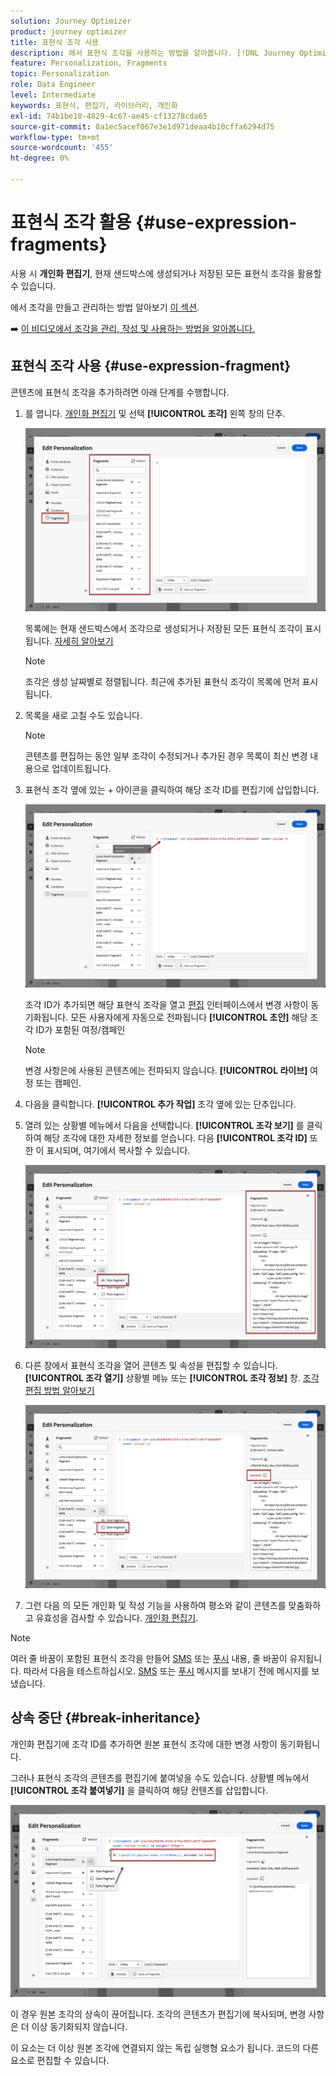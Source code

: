```yaml
---
solution: Journey Optimizer
product: journey optimizer
title: 표현식 조각 사용
description: 에서 표현식 조각을 사용하는 방법을 알아봅니다. [!DNL Journey Optimizer] 개인화 편집기.
feature: Personalization, Fragments
topic: Personalization
role: Data Engineer
level: Intermediate
keywords: 표현식, 편집기, 라이브러리, 개인화
exl-id: 74b1be18-4829-4c67-ae45-cf13278cda65
source-git-commit: 8a1ec5acef067e3e1d971deaa4b10cffa6294d75
workflow-type: tm+mt
source-wordcount: '455'
ht-degree: 0%

---
```


# 표현식 조각 활용 {#use-expression-fragments}

사용 시 **개인화 편집기**, 현재 샌드박스에 생성되거나 저장된 모든 표현식 조각을 활용할 수 있습니다.

에서 조각을 만들고 관리하는 방법 알아보기 [이 섹션](../content-management/fragments.md).

➡️ [이 비디오에서 조각을 관리, 작성 및 사용하는 방법을 알아봅니다.](../content-management/fragments.md#video-fragments)

## 표현식 조각 사용 {#use-expression-fragment}

콘텐츠에 표현식 조각을 추가하려면 아래 단계를 수행합니다.

1. 를 엽니다. [개인화 편집기](personalization-build-expressions.md) 및 선택 **[!UICONTROL 조각]** 왼쪽 창의 단추.

   ![](assets/expression-fragments-pane.png)

   목록에는 현재 샌드박스에서 조각으로 생성되거나 저장된 모든 표현식 조각이 표시됩니다. [자세히 알아보기](../content-management/fragments.md#create-expression-fragment)

   >[!NOTE]
   >
   >조각은 생성 날짜별로 정렬됩니다. 최근에 추가된 표현식 조각이 목록에 먼저 표시됩니다.

1. 목록을 새로 고칠 수도 있습니다.

   >[!NOTE]
   >
   >콘텐츠를 편집하는 동안 일부 조각이 수정되거나 추가된 경우 목록이 최신 변경 내용으로 업데이트됩니다.

1. 표현식 조각 옆에 있는 + 아이콘을 클릭하여 해당 조각 ID를 편집기에 삽입합니다.

   ![](assets/expression-fragment-add.png)

   조각 ID가 추가되면 해당 표현식 조각을 열고 [편집](../content-management/fragments.md#edit-fragments) 인터페이스에서 변경 사항이 동기화됩니다. 모든 사용자에게 자동으로 전파됩니다 **[!UICONTROL 초안]** 해당 조각 ID가 포함된 여정/캠페인

   >[!NOTE]
   >
   >변경 사항은에 사용된 콘텐츠에는 전파되지 않습니다. **[!UICONTROL 라이브]** 여정 또는 캠페인.

1. 다음을 클릭합니다. **[!UICONTROL 추가 작업]** 조각 옆에 있는 단추입니다.

1. 열려 있는 상황별 메뉴에서 다음을 선택합니다. **[!UICONTROL 조각 보기]** 를 클릭하여 해당 조각에 대한 자세한 정보를 얻습니다. 다음 **[!UICONTROL 조각 ID]** 또한 이 표시되며, 여기에서 복사할 수 있습니다.

   ![](assets/expression-fragment-view.png)

1. 다른 창에서 표현식 조각을 열어 콘텐츠 및 속성을 편집할 수 있습니다. **[!UICONTROL 조각 열기]** 상황별 메뉴 또는 **[!UICONTROL 조각 정보]** 창. [조각 편집 방법 알아보기](../content-management/fragments.md#edit-fragments)

   ![](assets/expression-fragment-open.png)

1. 그런 다음 의 모든 개인화 및 작성 기능을 사용하여 평소와 같이 콘텐츠를 맞춤화하고 유효성을 검사할 수 있습니다. [개인화 편집기](personalization-build-expressions.md).

>[!NOTE]
>
>여러 줄 바꿈이 포함된 표현식 조각을 만들어 [SMS](../sms/create-sms.md#sms-content) 또는 [푸시](../push/design-push.md) 내용, 줄 바꿈이 유지됩니다. 따라서 다음을 테스트하십시오. [SMS](../sms/send-sms.md) 또는 [푸시](../push/send-push.md) 메시지를 보내기 전에 메시지를 보냈습니다.

## 상속 중단 {#break-inheritance}

개인화 편집기에 조각 ID를 추가하면 원본 표현식 조각에 대한 변경 사항이 동기화됩니다.

그러나 표현식 조각의 콘텐츠를 편집기에 붙여넣을 수도 있습니다. 상황별 메뉴에서 **[!UICONTROL 조각 붙여넣기]** 을 클릭하여 해당 컨텐츠를 삽입합니다.

![](assets/expression-fragment-paste.png)

이 경우 원본 조각의 상속이 끊어집니다. 조각의 콘텐츠가 편집기에 복사되며, 변경 사항은 더 이상 동기화되지 않습니다.

이 요소는 더 이상 원본 조각에 연결되지 않는 독립 실행형 요소가 됩니다. 코드의 다른 요소로 편집할 수 있습니다.

